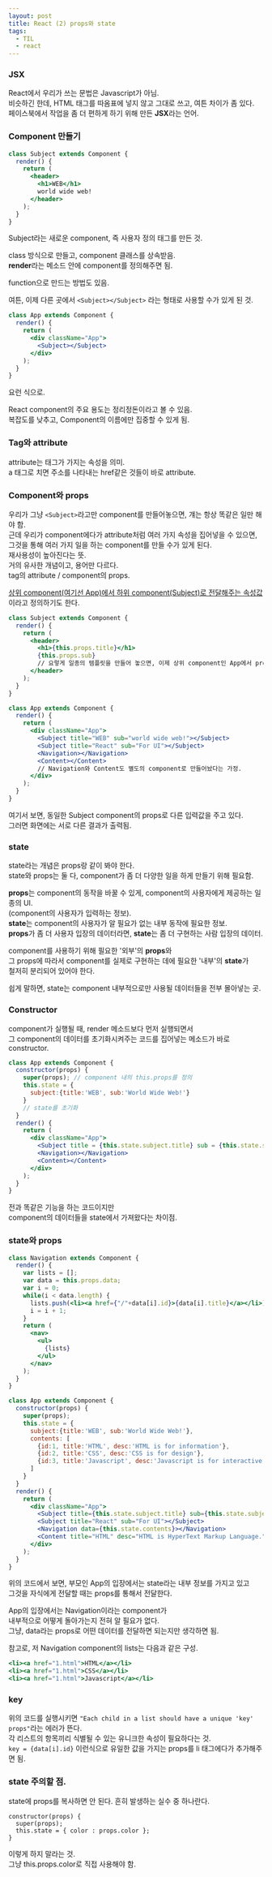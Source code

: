 ```yaml
---
layout: post
title: React (2) props와 state
tags:
  - TIL
  - react
---
```


### JSX
React에서 우리가 쓰는 문법은 Javascript가 아님.  
비슷하긴 한데, HTML 태그를 따옴표에 넣지 않고 그대로 쓰고, 여튼 차이가 좀 있다.  
페이스북에서 작업을 좀 더 편하게 하기 위해 만든 **JSX**라는 언어.  

### Component 만들기
```jsx
class Subject extends Component {
  render() {
    return (
      <header>
        <h1>WEB</h1>
        world wide web!
      </header>
    );
  }
}
```
Subject라는 새로운 component, 즉 사용자 정의 태그를 만든 것.  

class 방식으로 만들고, component 클래스를 상속받음.  
**render**라는 메소드 안에 component를 정의해주면 됨.  

function으로 만드는 방법도 있음.  

여튼, 이제 다른 곳에서 `<Subject></Subject>` 라는 형태로 사용할 수가 있게 된 것.  
```jsx
class App extends Component {
  render() {
    return (
      <div className="App">
        <Subject></Subject>
      </div>
    );
  }
}
```
요런 식으로.  

React component의 주요 용도는 정리정돈이라고 볼 수 있음.  
복잡도를 낮추고, Component의 이름에만 집중할 수 있게 됨.  

### Tag와 attribute
attribute는 태그가 가지는 속성을 의미.  
a 태그로 치면 주소를 나타내는 href같은 것들이 바로 attribute.  

### Component와 props  
우리가 그냥 `<Subject>`라고만 component를 만들어놓으면, 걔는 항상 똑같은 일만 해야 함.  
근데 우리가 component에다가 attribute처럼 여러 가지 속성을 집어넣을 수 있으면,  
그것을 통해 여러 가지 일을 하는 component를 만들 수가 있게 된다.  
재사용성이 높아진다는 뜻.  
거의 유사한 개념이고, 용어만 다르다.  
tag의 attribute / component의 props.  

<u>상위 component(여기선 App)에서 하위 component(Subject)로 전달해주는 속성값</u>이라고 정의하기도 한다.  
```jsx
class Subject extends Component {
  render() {
    return (
      <header>
        <h1>{this.props.title}</h1>
        {this.props.sub}
        // 요렇게 일종의 템플릿을 만들어 놓으면, 이제 상위 component인 App에서 props를 입력함으로써 Subject component를 완성시키는 것.
      </header>
    );
  }
}

class App extends Component {
  render() {
    return (
      <div className="App">
        <Subject title="WEB" sub="world wide web!"></Subject>
        <Subject title="React" sub="For UI"></Subject>
        <Navigation></Navigation>
        <Content></Content>
        // Navigation와 Content도 별도의 component로 만들어놨다는 가정.
      </div>
    );
  }
}
```
여기서 보면, 동일한 Subject component의 props로 다른 입력값을 주고 있다.  
그러면 화면에는 서로 다른 결과가 출력됨.   

### state
state라는 개념은 props랑 같이 봐야 한다.  
state와 props는 둘 다, component가 좀 더 다양한 일을 하게 만들기 위해 필요함.  

**props**는 component의 동작을 바꿀 수 있게, component의 사용자에게 제공하는 일종의 UI.  
(component의 사용자가 입력하는 정보).  
**state**는 component의 사용자가 알 필요가 없는 내부 동작에 필요한 정보.  
**props**가 좀 더 사용자 입장의 데이터라면, **state**는 좀 더 구현하는 사람 입장의 데이터.  

component를 사용하기 위해 필요한 '외부'의 **props**와  
그 props에 따라서 component를 실제로 구현하는 데에 필요한 '내부'의 **state**가  
철저히 분리되어 있어야 한다.  

쉽게 말하면, state는 component 내부적으로만 사용될 데이터들을 전부 몰아넣는 곳.  

### Constructor
component가 실행될 때, render 메소드보다 먼저 실행되면서  
그 component의 데이터를 초기화시켜주는 코드를 집어넣는 메소드가 바로 constructor.  

```jsx
class App extends Component {
  constructor(props) {
    super(props); // component 내의 this.props를 정의
    this.state = {
      subject:{title:'WEB', sub:'World Wide Web!'}
    }
    // state를 초기화
  }
  render() {
    return (
      <div className="App">
        <Subject title = {this.state.subject.title} sub = {this.state.subject.sub}></Subject>
        <Navigation></Navigation>
        <Content></Content>
      </div>
    );
  }
}
```
전과 똑같은 기능을 하는 코드이지만  
component의 데이터들을 state에서 가져왔다는 차이점.  

### state와 props
```jsx
class Navigation extends Component {
  render() {
    var lists = [];
    var data = this.props.data;
    var i = 0;
    while(i < data.length) {
      lists.push(<li><a href={"/"+data[i].id}>{data[i].title}</a></li>);
      i = i + 1;
    }
    return (
      <nav>
        <ul>
          {lists}
        </ul>
      </nav>
    );
  }
}

class App extends Component {
  constructor(props) {
    super(props);
    this.state = {
      subject:{title:'WEB', sub:'World Wide Web!'},
      contents: [
        {id:1, title:'HTML', desc:'HTML is for information'},
        {id:2, title:'CSS', desc:'CSS is for design'},
        {id:3, title:'Javascript', desc:'Javascript is for interactive'}
      ]
    }
  }
  render() {
    return (
      <div className="App">
        <Subject title={this.state.subject.title} sub={this.state.subject.sub}></Subject>
        <Subject title="React" sub="For UI"></Subject>
        <Navigation data={this.state.contents}></Navigation>
        <Content title="HTML" desc="HTML is HyperText Markup Language."></Content>
      </div>
    );
  }
}
```
위의 코드에서 보면, 부모인 App의 입장에서는 state라는 내부 정보를 가지고 있고  
그것을 자식에게 전달할 때는 props를 통해서 전달한다.  

App의 입장에서는 Navigation이라는 component가  
내부적으로 어떻게 돌아가는지 전혀 알 필요가 없다.  
그냥, data라는 props로 어떤 데이터를 전달하면 되는지만 생각하면 됨.  

참고로, 저 Navigation component의 lists는 다음과 같은 구성.
```jsx
<li><a href="1.html">HTML</a></li>
<li><a href="1.html">CSS</a></li>
<li><a href="1.html">Javascript</a></li>
```

### key
위의 코드를 실행시키면 `"Each child in a list should have a unique 'key' props"`라는 에러가 뜬다.  
각 리스트의 항목끼리 식별될 수 있는 유니크한 속성이 필요하다는 것.  
`key = {data[i].id}` 이런식으로 유일한 값을 가지는 props를 li 태그에다가 추가해주면 됨.

### state 주의할 점.
state에 props를 복사하면 안 된다.
흔히 발생하는 실수 중 하나란다.
```
constructor(props) {
  super(props);
  this.state = { color : props.color };
}
```
이렇게 하지 말라는 것.  
그냥 this.props.color로 직접 사용해야 함.






















